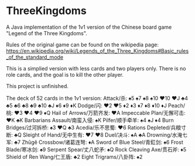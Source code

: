 # ThreeKingdoms
A Java implementation of the 1v1 version of the Chinese board game "Legend of the Three Kingdoms".

Rules of the original game can be found on the wikipedia page: https://en.wikipedia.org/wiki/Legends_of_the_Three_Kingdoms#Basic_rules_of_the_standard_mode

This is a simplied version with less cards and two players only. There is no role cards, and the goal is to kill the other player. 

This project is unfinished.


The deck of 52 cards in the 1v1 version:
Attack/杀: ♠5 ♠7 ♠8 ♠10 ♥10 ♥J ♣4 ♣5 ♣6 ♣8 ♣9 ♣10 ♣J ♦6 ♦9 ♦K
Dodge/闪: ♥2 ♥5 ♦2 ♦3 ♦7 ♦8 ♦10 ♦J
Peach/桃: ♥3 ♥4 ♥9 ♦Q
Hail of Arrows/万箭齐发: ♥A
Impeccable Plan/无懈可击: ♥K ♣K
Barbarians Assault/南蛮入侵: ♠K
Pilfer/顺手牵羊: ♠4 ♠J ♦4
Burn Bridges/过河拆桥: ♠3 ♥Q ♣3
Acedia/乐不思蜀: ♥6
Rations Depleted/兵粮寸断: ♣Q
Sleight of Hand/无中生有: ♥7 ♥8
Duel/决斗: ♠A ♣A
Drowning/水淹七军: ♣7
Zhūgě Crossbow/诸葛连弩: ♦A
Sword of Blue Steel/青釭剑: ♠6
Frost Blade/寒冰剑: ♠9
Serpent Spear/丈八蛇矛: ♠Q
Rock Cleaving Axe/贯石斧: ♦5
Shield of Ren Wang/仁王盾: ♣2
Eight Trigrams/八卦阵: ♠2
